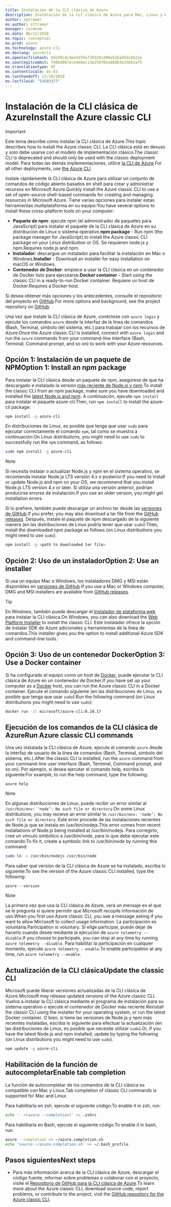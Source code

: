 ```yaml
---
title: Instalación de la CLI clásica de Azure
description: Instalación de la CLI clásica de Azure para Mac, Linux y Windows con el objetivo de comenzar a utilizar los servicios de Azure
author: sptramer
ms.author: sttramer
manager: carmonm
ms.date: 06/11/2018
ms.topic: conceptual
ms.prod: azure
ms.technology: azure-cli
ms.devlang: azurecli
ms.openlocfilehash: 65bf8cdc4ee5d74a778d29cd96e51bad5dc6b22e
ms.sourcegitcommit: f40bd067ece4e6ec13e259782ed8db3e33b61a75
ms.translationtype: HT
ms.contentlocale: es-ES
ms.lasthandoff: 12/18/2018
ms.locfileid: "53593377"
---
```

# <a name="install-the-azure-classic-cli"></a><span data-ttu-id="6c6fc-103">Instalación de la CLI clásica de Azure</span><span class="sxs-lookup"><span data-stu-id="6c6fc-103">Install the Azure classic CLI</span></span>

> [!IMPORTANT]
> <span data-ttu-id="6c6fc-104">Este tema describe cómo instalar la CLI clásica de Azure.</span><span class="sxs-lookup"><span data-stu-id="6c6fc-104">This topic describes how to install the Azure classic CLI.</span></span> <span data-ttu-id="6c6fc-105">La CLI clásica está en desuso y solo debe usarse con el modelo de implementación clásico.</span><span class="sxs-lookup"><span data-stu-id="6c6fc-105">The classic CLI is deprecated and should only be used with the classic deployment model.</span></span>
> <span data-ttu-id="6c6fc-106">Para todas las demás implementaciones, utilice [la CLI de Azure](/cli/azure).</span><span class="sxs-lookup"><span data-stu-id="6c6fc-106">For all other deployments, use [the Azure CLI](/cli/azure).</span></span>

<span data-ttu-id="6c6fc-107">Instale rápidamente la CLI clásica de Azure para utilizar un conjunto de comandos de código abierto basados en shell para crear y administrar recursos en Microsoft Azure.</span><span class="sxs-lookup"><span data-stu-id="6c6fc-107">Quickly install the Azure classic CLI to use a set of open-source shell-based commands for creating and managing resources in Microsoft Azure.</span></span> <span data-ttu-id="6c6fc-108">Tiene varias opciones para instalar estas herramientas multiplataforma en su equipo:</span><span class="sxs-lookup"><span data-stu-id="6c6fc-108">You have several options to install these cross-platform tools on your computer:</span></span>

* <span data-ttu-id="6c6fc-109">**Paquete de npm**: ejecute npm (el administrador de paquetes para JavaScript) para instalar el paquete de la CLI clásica de Azure en su distribución de Linux o sistema operativo.</span><span class="sxs-lookup"><span data-stu-id="6c6fc-109">**npm package** - Run npm (the package manager for JavaScript) to install the Azure classic CLI package on your Linux distribution or OS.</span></span> <span data-ttu-id="6c6fc-110">Se requieren node.js y npm.</span><span class="sxs-lookup"><span data-stu-id="6c6fc-110">Requires node.js and npm.</span></span>
* <span data-ttu-id="6c6fc-111">**Instalador**: descargue un instalador para facilitar la instalación en Mac o Windows.</span><span class="sxs-lookup"><span data-stu-id="6c6fc-111">**Installer** - Download an installer for easy installation on macOS or Windows.</span></span>
* <span data-ttu-id="6c6fc-112">**Contenedor de Docker**: empiece a usar la CLI clásica en un contenedor de Docker listo para ejecutarse.</span><span class="sxs-lookup"><span data-stu-id="6c6fc-112">**Docker container** - Start using the classic CLI in a ready-to-run Docker container.</span></span> <span data-ttu-id="6c6fc-113">Requiere un host de Docker.</span><span class="sxs-lookup"><span data-stu-id="6c6fc-113">Requires a Docker host.</span></span>

<span data-ttu-id="6c6fc-114">Si desea obtener más opciones y los antecedentes, consulte el repositorio del proyecto en [GitHub](https://github.com/azure/azure-xplat-cli).</span><span class="sxs-lookup"><span data-stu-id="6c6fc-114">For more options and background, see the project repository on [GitHub](https://github.com/azure/azure-xplat-cli).</span></span>

<span data-ttu-id="6c6fc-115">Una vez que instale la CLI clásica de Azure, conéctese con `azure login` y ejecute los comandos `azure` desde la interfaz de la línea de comandos (Bash, Terminal, símbolo del sistema, etc.) para trabajar con los recursos de Azure.</span><span class="sxs-lookup"><span data-stu-id="6c6fc-115">Once the Azure classic CLI is installed, connect with `azure login` and run the `azure` commands from your command-line interface (Bash, Terminal, Command prompt, and so on) to work with your Azure resources.</span></span>

## <a name="option-1-install-an-npm-package"></a><span data-ttu-id="6c6fc-116">Opción 1: Instalación de un paquete de NPM</span><span class="sxs-lookup"><span data-stu-id="6c6fc-116">Option 1: Install an npm package</span></span>

<span data-ttu-id="6c6fc-117">Para instalar la CLI clásica desde un paquete de npm, asegúrese de que ha descargado e instalado la versión [más reciente de Node.js y npm](https://nodejs.org/en/download/package-manager/).</span><span class="sxs-lookup"><span data-stu-id="6c6fc-117">To install the classic CLI from an npm package, make sure you have downloaded and installed the [latest Node.js and npm](https://nodejs.org/en/download/package-manager/).</span></span> <span data-ttu-id="6c6fc-118">A continuación, ejecute `npm install` para instalar el paquete azure-cli:</span><span class="sxs-lookup"><span data-stu-id="6c6fc-118">Then, run `npm install` to install the azure-cli package:</span></span>

```bash
npm install -g azure-cli
```

<span data-ttu-id="6c6fc-119">En distribuciones de Linux, es posible que tenga que usar `sudo` para ejecutar correctamente el comando `npm`, tal como se muestra a continuación:</span><span class="sxs-lookup"><span data-stu-id="6c6fc-119">On Linux distributions, you might need to use `sudo` to successfully run the `npm` command, as follows:</span></span>

```bash
sudo npm install -g azure-cli
```

> [!NOTE]
> <span data-ttu-id="6c6fc-120">Si necesita instalar o actualizar Node.js y npm en el sistema operativo, se recomienda instalar Node.js LTS versión 4.x o posterior.</span><span class="sxs-lookup"><span data-stu-id="6c6fc-120">If you need to install or update Node.js and npm on your OS, we recommend that you install Node.js LTS version 4.x or later.</span></span> <span data-ttu-id="6c6fc-121">Si utiliza una versión anterior, podrían producirse errores de instalación.</span><span class="sxs-lookup"><span data-stu-id="6c6fc-121">If you use an older version, you might get installation errors.</span></span>

<span data-ttu-id="6c6fc-122">Si lo prefiere, también puede descargar un archivo tar desde las [versiones de GitHub](https://github.com/Azure/azure-xplat-cli/releases).</span><span class="sxs-lookup"><span data-stu-id="6c6fc-122">If you prefer, you may also download a tar file from the [GitHub releases](https://github.com/Azure/azure-xplat-cli/releases).</span></span> <span data-ttu-id="6c6fc-123">Después, instale el paquete de npm descargado de la siguiente manera (en las distribuciones de Linux podría tener que usar `sudo`):</span><span class="sxs-lookup"><span data-stu-id="6c6fc-123">Then, install the downloaded npm package as follows (on Linux distributions you might need to use `sudo`):</span></span>

```bash
npm install -g <path to downloaded tar file>
```

## <a name="option-2-use-an-installer"></a><span data-ttu-id="6c6fc-124">Opción 2: Uso de un instalador</span><span class="sxs-lookup"><span data-stu-id="6c6fc-124">Option 2: Use an installer</span></span>

<span data-ttu-id="6c6fc-125">Si usa un equipo Mac o Windows, los instaladores DMG y MSI están disponibles en [versiones de GitHub](https://github.com/Azure/azure-xplat-cli/releases).</span><span class="sxs-lookup"><span data-stu-id="6c6fc-125">If you use a Mac or Windows computer, DMG and MSI installers are available from [GitHub releases](https://github.com/Azure/azure-xplat-cli/releases).</span></span>

> [!TIP]
> <span data-ttu-id="6c6fc-126">En Windows, también puede descargar el [Instalador de plataforma web](https://go.microsoft.com/?linkid=9828653) para instalar la CLI clásica.</span><span class="sxs-lookup"><span data-stu-id="6c6fc-126">On Windows, you can also download the [Web Platform Installer](https://go.microsoft.com/?linkid=9828653) to install the classic CLI.</span></span> <span data-ttu-id="6c6fc-127">Este instalador ofrece la opción de instalar SDK de Azure adicionales y herramientas de la línea de comandos.</span><span class="sxs-lookup"><span data-stu-id="6c6fc-127">This installer gives you the option to install additional Azure SDK and command-line tools.</span></span>

## <a name="option-3-use-a-docker-container"></a><span data-ttu-id="6c6fc-128">Opción 3: Uso de un contenedor Docker</span><span class="sxs-lookup"><span data-stu-id="6c6fc-128">Option 3: Use a Docker container</span></span>

<span data-ttu-id="6c6fc-129">Si ha configurado el equipo como un host de [Docker](https://docs.docker.com/engine/understanding-docker/), puede ejecutar la CLI clásica de Azure en un contenedor de Docker.</span><span class="sxs-lookup"><span data-stu-id="6c6fc-129">If you have set up your computer as a [Docker](https://docs.docker.com/engine/understanding-docker/) host, you can run the Azure classic CLI in a Docker container.</span></span> <span data-ttu-id="6c6fc-130">Ejecute el comando siguiente (en las distribuciones de Linux, es posible que tenga que usar `sudo`):</span><span class="sxs-lookup"><span data-stu-id="6c6fc-130">Run the following command (on Linux distributions you might need to use `sudo`):</span></span>

```bash
docker run -it microsoft/azure-cli:0.10.17
```

## <a name="run-azure-classic-cli-commands"></a><span data-ttu-id="6c6fc-131">Ejecución de los comandos de la CLI clásica de Azure</span><span class="sxs-lookup"><span data-stu-id="6c6fc-131">Run Azure classic CLI commands</span></span>

<span data-ttu-id="6c6fc-132">Una vez instalada la CLI clásica de Azure, ejecute el comando `azure` desde la interfaz de usuario de la línea de comandos (Bash, Terminal, símbolo del sistema, etc.).</span><span class="sxs-lookup"><span data-stu-id="6c6fc-132">After the classic CLI is installed, run the `azure` command from your command-line user interface (Bash, Terminal, Command prompt, and so on).</span></span> <span data-ttu-id="6c6fc-133">Por ejemplo, si desea ejecutar el comando help, escriba lo siguiente:</span><span class="sxs-lookup"><span data-stu-id="6c6fc-133">For example, to run the help command, type the following:</span></span>

```azurecli-interactive
azure help
```

> [!NOTE]
> <span data-ttu-id="6c6fc-134">En algunas distribuciones de Linux, puede recibir un error similar al `/usr/bin/env: ‘node’: No such file or directory`.</span><span class="sxs-lookup"><span data-stu-id="6c6fc-134">On some Linux distributions, you may receive an error similar to `/usr/bin/env: ‘node’: No such file or directory`.</span></span> <span data-ttu-id="6c6fc-135">Este error procede de las instalaciones recientes de Node.js que se instala en /usr/bin/nodejs.</span><span class="sxs-lookup"><span data-stu-id="6c6fc-135">This error comes from recent installations of Node.js being installed at /usr/bin/nodejs.</span></span> <span data-ttu-id="6c6fc-136">Para corregirlo, cree un vínculo simbólico a /usr/bin/node, para lo que debe ejecutar este comando:</span><span class="sxs-lookup"><span data-stu-id="6c6fc-136">To fix it, create a symbolic link to /usr/bin/node by running this command:</span></span>

```bash
sudo ln -s /usr/bin/nodejs /usr/bin/node
```

<span data-ttu-id="6c6fc-137">Para saber qué versión de la CLI clásica de Azure se ha instalado, escriba lo siguiente:</span><span class="sxs-lookup"><span data-stu-id="6c6fc-137">To see the version of the Azure classic CLI installed, type the following:</span></span>

```azurecli-interactive
azure --version
```

> [!NOTE]
> <span data-ttu-id="6c6fc-138">La primera vez que usa la CLI clásica de Azure, verá un mensaje en el que se le pregunta si quiere permitir que Microsoft recopile información de uso.</span><span class="sxs-lookup"><span data-stu-id="6c6fc-138">When you first use Azure classic CLI, you see a message asking if you want to allow Microsoft to collect usage information.</span></span> <span data-ttu-id="6c6fc-139">La participación es voluntaria.</span><span class="sxs-lookup"><span data-stu-id="6c6fc-139">Participation is voluntary.</span></span> <span data-ttu-id="6c6fc-140">Si elige participar, puede dejar de hacerlo cuando desee mediante la ejecución de `azure telemetry --disable`.</span><span class="sxs-lookup"><span data-stu-id="6c6fc-140">If you choose to participate, you can stop at any time by running `azure telemetry --disable`.</span></span> <span data-ttu-id="6c6fc-141">Para habilitar la participación en cualquier momento, ejecute `azure telemetry --enable`.</span><span class="sxs-lookup"><span data-stu-id="6c6fc-141">To enable participation at any time, run `azure telemetry --enable`.</span></span>

## <a name="update-the-classic-cli"></a><span data-ttu-id="6c6fc-142">Actualización de la CLI clásica</span><span class="sxs-lookup"><span data-stu-id="6c6fc-142">Update the classic CLI</span></span>

<span data-ttu-id="6c6fc-143">Microsoft puede liberar versiones actualizadas de la CLI clásica de Azure.</span><span class="sxs-lookup"><span data-stu-id="6c6fc-143">Microsoft may release updated versions of the Azure classic CLI.</span></span> <span data-ttu-id="6c6fc-144">Vuelva a instalar la CLI clásica mediante el programa de instalación para su sistema operativo o ejecute el contenedor de Docker más reciente.</span><span class="sxs-lookup"><span data-stu-id="6c6fc-144">Reinstall the classic CLI using the installer for your operating system, or run the latest Docker container.</span></span> <span data-ttu-id="6c6fc-145">O bien, si tiene las versiones de Node.js y npm más recientes instaladas, escriba lo siguiente para efectuar la actualización (en las distribuciones de Linux, es posible que necesite utilizar `sudo`).</span><span class="sxs-lookup"><span data-stu-id="6c6fc-145">Or, if you have the latest Node.js and npm installed, update by typing the following (on Linux distributions you might need to use `sudo`).</span></span>

```bash
npm update -g azure-cli
```

## <a name="enable-tab-completion"></a><span data-ttu-id="6c6fc-146">Habilitación de la función de autocompletar</span><span class="sxs-lookup"><span data-stu-id="6c6fc-146">Enable tab completion</span></span>

<span data-ttu-id="6c6fc-147">La función de autocompletar de los comandos de la CLI clásica es compatible con Mac y Linux.</span><span class="sxs-lookup"><span data-stu-id="6c6fc-147">Tab completion of classic CLI commands is supported for Mac and Linux.</span></span>

<span data-ttu-id="6c6fc-148">Para habilitarla en zsh, ejecute el siguiente código:</span><span class="sxs-lookup"><span data-stu-id="6c6fc-148">To enable it in zsh, run:</span></span>

```bash
echo '. <(azure --completion)' >> .zshrc
```

<span data-ttu-id="6c6fc-149">Para habilitarla en Bash, ejecute el siguiente código:</span><span class="sxs-lookup"><span data-stu-id="6c6fc-149">To enable it in bash, run:</span></span>

```bash
azure --completion >> ~/azure.completion.sh
echo 'source ~/azure.completion.sh' >> ~/.bash_profile
```

## <a name="next-steps"></a><span data-ttu-id="6c6fc-150">Pasos siguientes</span><span class="sxs-lookup"><span data-stu-id="6c6fc-150">Next steps</span></span>

* <span data-ttu-id="6c6fc-151">Para más información acerca de la CLI clásica de Azure, descargar el código fuente, informar sobre problemas o colaborar con el proyecto, visite el [Repositorio de GitHub para la CLI clásica de Azure](https://github.com/azure/azure-xplat-cli).</span><span class="sxs-lookup"><span data-stu-id="6c6fc-151">To learn more about the Azure classic CLI, download source code, report problems, or contribute to the project, visit the [GitHub repository for the Azure classic CLI](https://github.com/azure/azure-xplat-cli).</span></span>

